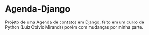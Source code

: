 # Agenda-Django
 Projeto de uma Agenda de contatos em Django, feito em um curso de Python (Luiz Otávio Miranda) porém com mudanças por minha parte.
